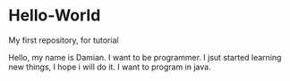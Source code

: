 # Hello-World
My first repository, for tutorial

Hello, my name is Damian. I want to be programmer. I jsut started learning new things, I hope i will do it. I want to program in java.
